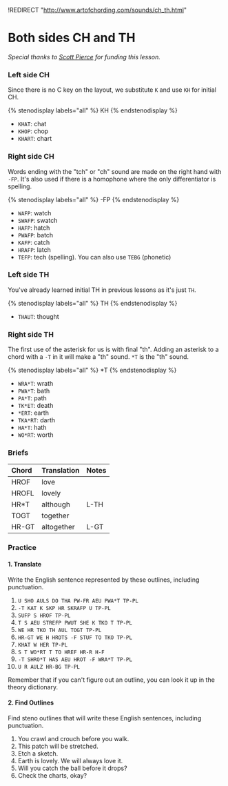 !REDIRECT "http://www.artofchording.com/sounds/ch_th.html"

# Both sides CH and TH

_Special thanks to _[_Scott Pierce_](https://ddrscott.github.io)_ for funding this lesson._

### Left side CH

Since there is no C key on the layout, we substitute `K` and use `KH` for initial CH.

{% stenodisplay labels="all" %}
KH
{% endstenodisplay %}

* `KHAT`: chat
* `KHOP`: chop
* `KHART`: chart

### Right side CH

Words ending with the "tch" or "ch" sound are made on the right hand with `-FP`. It's also used if there is a homophone where the only differentiator is spelling.

{% stenodisplay labels="all" %}
-FP
{% endstenodisplay %}

* `WAFP`: watch
* `SWAFP`: swatch
* `HAFP`: hatch
* `PWAFP`: batch
* `KAFP`: catch
* `HRAFP`: latch
* `TEFP`: tech \(spelling\). You can also use `TEBG` \(phonetic\)

### Left side TH

You've already learned initial TH in previous lessons as it's just `TH`.

{% stenodisplay labels="all" %}
TH
{% endstenodisplay %}

* `THAUT`: thought


### Right side TH

The first use of the asterisk for us is with final "th". Adding an asterisk to a chord with a `-T` in it will make a "th" sound. `*T` is the "th" sound.

{% stenodisplay labels="all" %}
*T
{% endstenodisplay %}

* `WRA*T`: wrath
* `PWA*T`: bath
* `PA*T`: path
* `TK*ET`: death
* `*ERT`: earth
* `TKA*RT`: darth
* `HA*T`: hath
* `WO*RT`: worth

### Briefs

| Chord | Translation | Notes |
|:------|:------------|:------|
| HROF  | love        |       |
| HROFL | lovely      |       |
| HR\*T | although    | L-TH  |
| TOGT  | together    |       |
| HR-GT | altogether  | L-GT  |

### Practice

#### 1. Translate

Write the English sentence represented by these outlines, including punctuation.

1. `U SHO AULS DO THA PW-FR AEU PWA*T TP-PL`
2. `-T KAT K SKP HR SKRAFP U TP-PL`
3. `SUFP S HROF TP-PL`
4. `T S AEU STREFP PWUT SHE K TKO T TP-PL`
5. `WE HR TKO TH AUL TOGT TP-PL`
6. `HR-GT WE H HROTS -F STUF TO TKO TP-PL`
7. `KHAT W HER TP-PL`
8. `S T WO*RT T TO HREF HR-R H-F`
9. `-T SHRO*T HAS AEU HROT -F WRA*T TP-PL`
10. `U R AULZ HR-BG TP-PL`

Remember that if you can't figure out an outline, you can look it up in the theory dictionary.

#### 2. Find Outlines

Find steno outlines that will write these English sentences, including punctuation.

1. You crawl and crouch before you walk.
2. This patch will be stretched.
3. Etch a sketch.
4. Earth is lovely. We will always love it.
5. Will you catch the ball before it drops?
6. Check the charts, okay?
